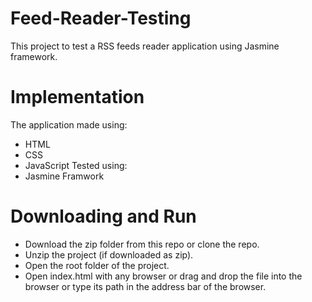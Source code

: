 # Feed-Reader-Testing
This project to test a RSS feeds reader application using Jasmine framework. 

# Implementation
The application made using:
- HTML
- CSS
- JavaScript
Tested using:
- Jasmine Framwork

# Downloading and Run
- Download the zip folder from this repo or clone the repo.
- Unzip the project (if downloaded as zip).
- Open the root folder of the project.
- Open index.html with any browser or drag and drop the file into the browser or type its path in the address bar of the browser.



